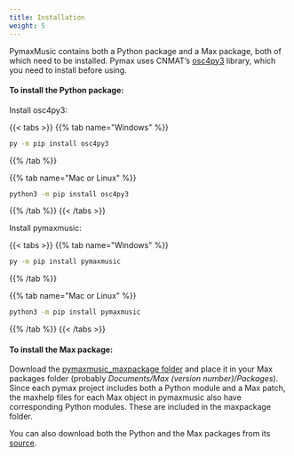 ```yaml
---
title: Installation
weight: 5
---
```


PymaxMusic contains both a Python package and a Max package, both of which need to be installed. Pymax uses CNMAT’s [osc4py3](https://pypi.org/project/osc4py3/) library, which you need to install before using.  

#### To install the Python package:

Install osc4py3:

{{< tabs >}}
{{% tab name="Windows" %}}
```Bash
py -m pip install osc4py3
```
{{% /tab %}}

{{% tab name="Mac or Linux" %}}
```Bash
python3 -m pip install osc4py3
```
{{% /tab %}}
{{< /tabs >}}

Install pymaxmusic:

{{< tabs >}}
{{% tab name="Windows" %}}
```Bash
py -m pip install pymaxmusic
```
{{% /tab %}}

{{% tab name="Mac or Linux" %}}
```Bash
python3 -m pip install pymaxmusic
```
{{% /tab %}}
{{< /tabs >}}

#### To install the Max package:

Download the [pymaxmusic_maxpackage folder](https://github.com/danielims/pymaxmusic/tree/master/maxmsp) and place it in your Max packages folder (probably _Documents/Max (version number)/Packages_). Since each pymax project includes both a Python module and a Max patch, the maxhelp files for each Max object in pymaxmusic also have corresponding Python modules. These are included in the maxpackage folder.

You can also download both the Python and the Max packages from its [source](https://github.com/danielims/pymaxmusic).
